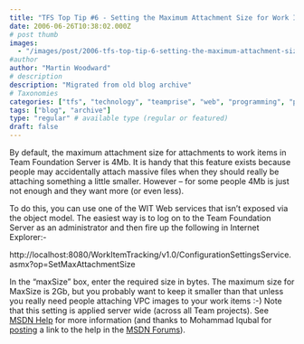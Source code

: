 ```yaml
---
title: "TFS Top Tip #6 - Setting the Maximum Attachment Size for Work Items"
date: 2006-06-26T10:38:02.000Z
# post thumb
images:
  - "/images/post/2006-tfs-top-tip-6-setting-the-maximum-attachment-size-for-work-items.jpg"
#author
author: "Martin Woodward"
# description
description: "Migrated from old blog archive"
# Taxonomies
categories: ["tfs", "technology", "teamprise", "web", "programming", "podcast"]
tags: ["blog", "archive"]
type: "regular" # available type (regular or featured)
draft: false
---
```

By default, the maximum attachment size for attachments to work items in Team Foundation Server is 4Mb.  It is handy that this feature exists because people may accidentally attach massive files when they should really be attaching something a little smaller.  However – for some people 4Mb is just not enough and they want more (or even less).

To do this, you can use one of the WIT Web services that isn’t exposed via the object model.  The easiest way is to log on to the Team Foundation Server as an administrator and then fire up the following in Internet Explorer:-

http://localhost:8080/WorkItemTracking/v1.0/ConfigurationSettingsService.asmx?op=SetMaxAttachmentSize

In the “maxSize” box, enter the required size in bytes.  The maximum size for MaxSize is 2Gb, but you probably want to keep it smaller than that unless you really need people attaching VPC images to your work items :-)   Note that this setting is applied server wide (across all Team projects).  See [MSDN Help](http://msdn2.microsoft.com/en-us/library/ms400780.aspx) for more information (and thanks to Mohammad Iqubal for [posting](http://forums.microsoft.com/MSDN/showpost.aspx?postid=499684&siteid=1) a link to the help in the [MSDN Forums](http://forums.microsoft.com/MSDN/default.aspx?ForumGroupID=5&SiteID=1)).